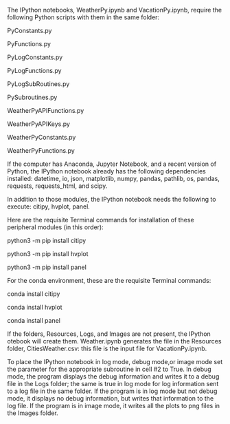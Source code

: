 The IPython notebooks, WeatherPy.ipynb and VacationPy.ipynb, require the following 
Python scripts with them in the same folder:

PyConstants.py

PyFunctions.py

PyLogConstants.py

PyLogFunctions.py

PyLogSubRoutines.py

PySubroutines.py

WeatherPyAPIFunctions.py

WeatherPyAPIKeys.py

WeatherPyConstants.py

WeatherPyFunctions.py

If the computer has Anaconda, Jupyter Notebook, and a recent version of Python, the 
IPython notebook already has the following dependencies installed: datetime, io, json, 
matplotlib, numpy, pandas, pathlib, os, pandas, requests, requests_html, and scipy.

In addition to those modules, the IPython notebook needs the following to execute: 
citipy, hvplot, panel.

Here are the requisite Terminal commands for installation of these peripheral modules
(in this order):

python3 -m pip install citipy

python3 -m pip install hvplot

python3 -m pip install panel

For the conda environment, these are the requisite Terminal commands:

conda install citipy

conda install hvplot

conda install panel

If the folders, Resources, Logs, and Images are not present, the IPython otebook will 
create them.  Weather.ipynb generates the file in the Resources folder, CitiesWeather.csv: 
this file is the input file for VacationPy.ipynb.

To place the IPython notebook in log mode, debug mode,or image mode set the parameter for
the appropriate subroutine in cell #2 to True.  In debug mode, the program displays the 
debug information and writes it to a debug file in the Logs folder; the same is true in 
log mode for log information sent to a log file in the same folder.  If the program is in 
log mode but not debug mode, it displays no debug information, but writes that information 
to the log file. If the program is in image mode, it writes all the plots to png files in 
the Images folder.
